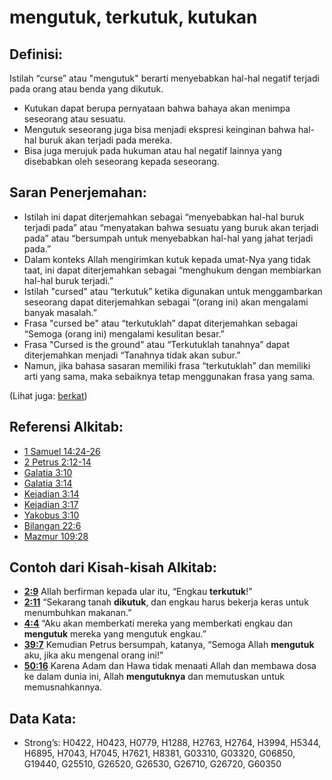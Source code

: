 # mengutuk, terkutuk, kutukan

## Definisi:

Istilah “curse” atau "mengutuk" berarti menyebabkan hal-hal negatif terjadi pada orang atau benda yang dikutuk.

* Kutukan dapat berupa pernyataan bahwa bahaya akan menimpa seseorang atau sesuatu.
* Mengutuk seseorang juga bisa menjadi ekspresi keinginan bahwa hal-hal buruk akan terjadi pada mereka.
* Bisa juga merujuk pada hukuman atau hal negatif lainnya yang disebabkan oleh seseorang kepada seseorang.

## Saran Penerjemahan:

* Istilah ini dapat diterjemahkan sebagai “menyebabkan hal-hal buruk terjadi pada” atau “menyatakan bahwa sesuatu yang buruk akan terjadi pada” atau “bersumpah untuk menyebabkan hal-hal yang jahat terjadi pada.”
* Dalam konteks Allah mengirimkan kutuk kepada umat-Nya yang tidak taat, ini dapat diterjemahkan sebagai “menghukum dengan membiarkan hal-hal buruk terjadi.”
* Istilah "cursed" atau “terkutuk” ketika digunakan untuk menggambarkan seseorang dapat diterjemahkan sebagai “(orang ini) akan mengalami banyak masalah.”
* Frasa "cursed be" atau “terkutuklah” dapat diterjemahkan sebagai “Semoga (orang ini) mengalami kesulitan besar.”
* Frasa "Cursed is the ground" atau “Terkutuklah tanahnya” dapat diterjemahkan menjadi “Tanahnya tidak akan subur.”
* Namun, jika bahasa sasaran memiliki frasa “terkutuklah” dan memiliki arti yang sama, maka sebaiknya tetap menggunakan frasa yang sama.

(Lihat juga: [berkat](../kt/bless.md))

## Referensi Alkitab:

* [1 Samuel 14:24-26](rc://en/tn/help/1sa/14/24)
* [2 Petrus 2:12-14](rc://en/tn/help/2pe/02/12)
* [Galatia 3:10](rc://en/tn/help/gal/03/10)
* [Galatia 3:14](rc://en/tn/help/gal/03/14)
* [Kejadian 3:14](rc://en/tn/help/gen/03/14)
* [Kejadian 3:17](rc://en/tn/help/gen/03/17)
* [Yakobus 3:10](rc://en/tn/help/jas/03/10)
* [Bilangan 22:6](rc://en/tn/help/num/22/06)
* [Mazmur 109:28](rc://en/tn/help/psa/109/28)

## Contoh dari Kisah-kisah Alkitab:

* __[2:9](rc://en/tn/help/obs/02/09)__ Allah berfirman kepada ular itu, “Engkau __terkutuk__!”
* __[2:11](rc://en/tn/help/obs/02/11)__ “Sekarang tanah __dikutuk__, dan engkau harus bekerja keras untuk menumbuhkan makanan.”
* __[4:4](rc://en/tn/help/obs/04/04)__ “Aku akan memberkati mereka yang memberkati engkau dan __mengutuk__ mereka yang mengutuk engkau.”
* __[39:7](rc://en/tn/help/obs/39/07)__ Kemudian Petrus bersumpah, katanya, “Semoga Allah __mengutuk__ aku, jika aku mengenal orang ini!”
* __[50:16](rc://en/tn/help/obs/50/16)__ Karena Adam dan Hawa tidak menaati Allah dan membawa dosa ke dalam dunia ini, Allah __mengutuknya__ dan memutuskan untuk memusnahkannya.

## Data Kata:

* Strong’s: H0422, H0423, H0779, H1288, H2763, H2764, H3994, H5344, H6895, H7043, H7045, H7621, H8381, G03310, G03320, G06850, G19440, G25510, G26520, G26530, G26710, G26720, G60350
